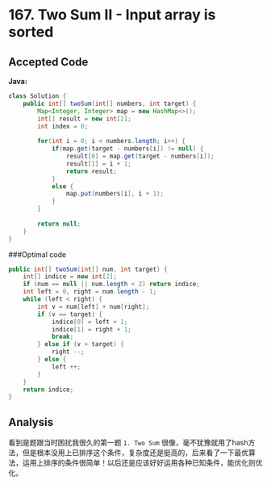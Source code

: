 # 167. Two Sum II - Input array is sorted

## Accepted Code

**Java:**

```java
class Solution {
    public int[] twoSum(int[] numbers, int target) {
        Map<Integer, Integer> map = new HashMap<>();
        int[] result = new int[2];
        int index = 0;
        
        for(int i = 0; i < numbers.length; i++) {
            if(map.get(target - numbers[i]) != null) {
                result[0] = map.get(target - numbers[i]);
                result[1] = i + 1;
                return result;
            }
            else {
                map.put(numbers[i], i + 1);
            }
        }
        
        return null;
    }
}
```



###Optimal code

```java
public int[] twoSum(int[] num, int target) {
    int[] indice = new int[2];
    if (num == null || num.length < 2) return indice;
    int left = 0, right = num.length - 1;
    while (left < right) {
        int v = num[left] + num[right];
        if (v == target) {
            indice[0] = left + 1;
            indice[1] = right + 1;
            break;
        } else if (v > target) {
            right --;
        } else {
            left ++;
        }
    }
    return indice;
}
```



## Analysis

看到是题跟当时困扰我很久的第一题 `1. Two Sum` 很像，毫不犹豫就用了hash方法，但是根本没用上已排序这个条件，复杂度还是挺高的，后来看了一下最优算法，运用上排序的条件很简单！以后还是应该好好运用各种已知条件，能优化则优化。
